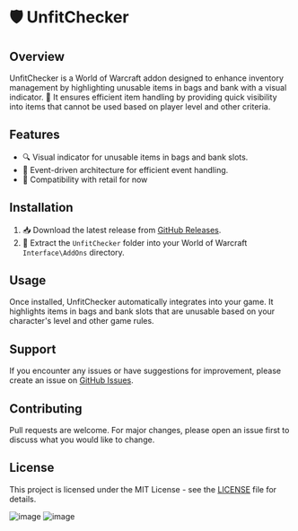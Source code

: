 # 🛡️ UnfitChecker

## Overview
UnfitChecker is a World of Warcraft addon designed to enhance inventory management by highlighting unusable items in bags and bank with a visual indicator. 🎒 It ensures efficient item handling by providing quick visibility into items that cannot be used based on player level and other criteria.

## Features
- 🔍 Visual indicator for unusable items in bags and bank slots.
- 📅 Event-driven architecture for efficient event handling.
- 🔄 Compatibility with retail for now

## Installation
1. 📥 Download the latest release from [GitHub Releases](https://github.com/Kkthnx-Wow/UnfitChecker/releases).
2. 📂 Extract the `UnfitChecker` folder into your World of Warcraft `Interface\AddOns` directory.

## Usage
Once installed, UnfitChecker automatically integrates into your game. It highlights items in bags and bank slots that are unusable based on your character's level and other game rules.

## Support
If you encounter any issues or have suggestions for improvement, please create an issue on [GitHub Issues](https://github.com/Kkthnx-Wow/UnfitChecker/issues).

## Contributing
Pull requests are welcome. For major changes, please open an issue first to discuss what you would like to change.

## License
This project is licensed under the MIT License - see the [LICENSE](LICENSE) file for details.

![image](https://github.com/Kkthnx-Wow/UnfitChecker/assets/40672673/f3a1ffea-1f36-4693-b557-8b8202db92d0)
![image](https://github.com/Kkthnx-Wow/UnfitChecker/assets/40672673/beec3b90-ccc5-4c8a-be5e-274a6a3a6162)

